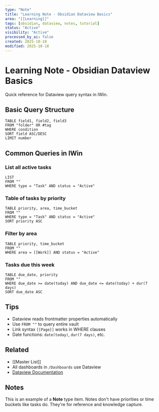 ```yaml
---
type: "Note"
title: "Learning Note - Obsidian Dataview Basics"
area: "[[Learning]]"
tags: [obsidian, dataview, notes, tutorial]
status: "Active"
visibility: "Active"
processed_by_ai: false
created: 2025-10-18
modified: 2025-10-18
---
```


# Learning Note - Obsidian Dataview Basics

Quick reference for Dataview query syntax in IWin.

## Basic Query Structure

```dataview
TABLE field1, field2, field3
FROM "folder" OR #tag
WHERE condition
SORT field ASC/DESC
LIMIT number
```

## Common Queries in IWin

### List all active tasks
```dataview
LIST
FROM ""
WHERE type = "Task" AND status = "Active"
```

### Table of tasks by priority
```dataview
TABLE priority, area, time_bucket
FROM ""
WHERE type = "Task" AND status = "Active"
SORT priority ASC
```

### Filter by area
```dataview
TABLE priority, time_bucket
FROM ""
WHERE area = [[Work]] AND status = "Active"
```

### Tasks due this week
```dataview
TABLE due_date, priority
FROM ""
WHERE due_date >= date(today) AND due_date <= date(today) + dur(7 days)
SORT due_date ASC
```

## Tips
- Dataview reads frontmatter properties automatically
- Use `FROM ""` to query entire vault
- Link syntax `[[Page]]` works in WHERE clauses
- Date functions: `date(today)`, `dur(7 days)`, etc.

## Related
- [[Master List]]
- All dashboards in `/Dashboards` use Dataview
- [Dataview Documentation](https://blacksmithgu.github.io/obsidian-dataview/)

## Notes
This is an example of a **Note** type item. Notes don't have priorities or time buckets like tasks do. They're for reference and knowledge capture.
